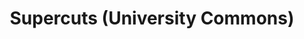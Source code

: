 ---
title: "Supercuts (University Commons)"
url: /round-rock/supercuts-university-commons/
shop: hairdresser
---